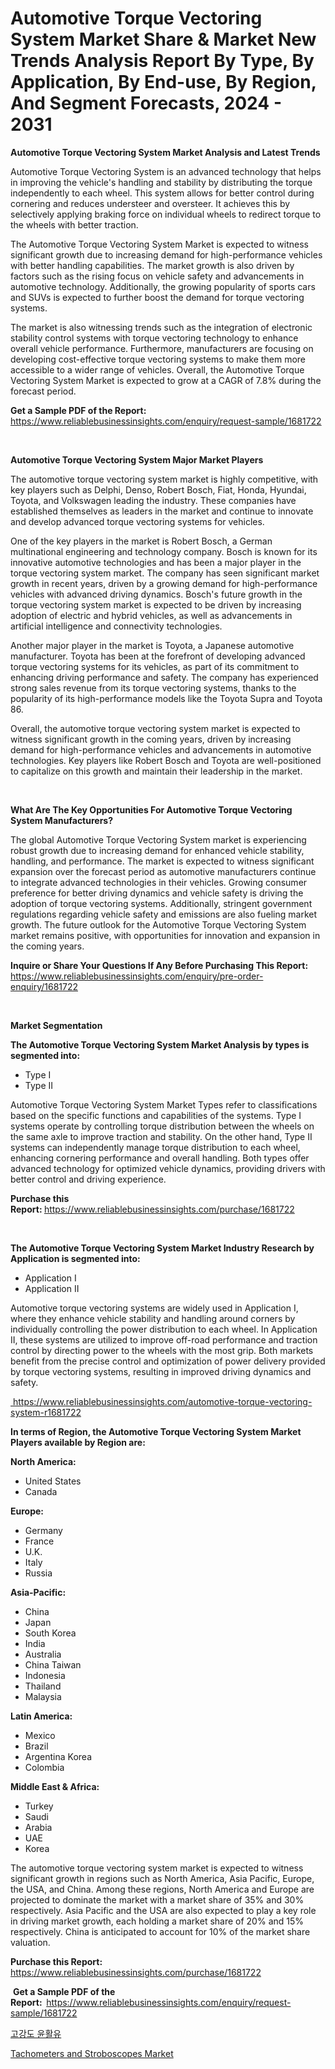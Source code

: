 <p><h1>Automotive Torque Vectoring System Market Share & Market New Trends Analysis Report By Type, By Application, By End-use, By Region, And Segment Forecasts, 2024 - 2031</h1></p><p><strong>Automotive Torque Vectoring System Market Analysis and Latest Trends</strong></p>
<p><p>Automotive Torque Vectoring System is an advanced technology that helps in improving the vehicle's handling and stability by distributing the torque independently to each wheel. This system allows for better control during cornering and reduces understeer and oversteer. It achieves this by selectively applying braking force on individual wheels to redirect torque to the wheels with better traction.</p><p>The Automotive Torque Vectoring System Market is expected to witness significant growth due to increasing demand for high-performance vehicles with better handling capabilities. The market growth is also driven by factors such as the rising focus on vehicle safety and advancements in automotive technology. Additionally, the growing popularity of sports cars and SUVs is expected to further boost the demand for torque vectoring systems.</p><p>The market is also witnessing trends such as the integration of electronic stability control systems with torque vectoring technology to enhance overall vehicle performance. Furthermore, manufacturers are focusing on developing cost-effective torque vectoring systems to make them more accessible to a wider range of vehicles. Overall, the Automotive Torque Vectoring System Market is expected to grow at a CAGR of 7.8% during the forecast period.</p></p>
<p><strong>Get a Sample PDF of the Report:&nbsp;</strong> <a href="https://www.reliablebusinessinsights.com/enquiry/request-sample/1681722">https://www.reliablebusinessinsights.com/enquiry/request-sample/1681722</a></p>
<p>&nbsp;</p>
<p><strong>Automotive Torque Vectoring System Major Market Players</strong></p>
<p><p>The automotive torque vectoring system market is highly competitive, with key players such as Delphi, Denso, Robert Bosch, Fiat, Honda, Hyundai, Toyota, and Volkswagen leading the industry. These companies have established themselves as leaders in the market and continue to innovate and develop advanced torque vectoring systems for vehicles.</p><p>One of the key players in the market is Robert Bosch, a German multinational engineering and technology company. Bosch is known for its innovative automotive technologies and has been a major player in the torque vectoring system market. The company has seen significant market growth in recent years, driven by a growing demand for high-performance vehicles with advanced driving dynamics. Bosch's future growth in the torque vectoring system market is expected to be driven by increasing adoption of electric and hybrid vehicles, as well as advancements in artificial intelligence and connectivity technologies.</p><p>Another major player in the market is Toyota, a Japanese automotive manufacturer. Toyota has been at the forefront of developing advanced torque vectoring systems for its vehicles, as part of its commitment to enhancing driving performance and safety. The company has experienced strong sales revenue from its torque vectoring systems, thanks to the popularity of its high-performance models like the Toyota Supra and Toyota 86.</p><p>Overall, the automotive torque vectoring system market is expected to witness significant growth in the coming years, driven by increasing demand for high-performance vehicles and advancements in automotive technologies. Key players like Robert Bosch and Toyota are well-positioned to capitalize on this growth and maintain their leadership in the market.</p></p>
<p>&nbsp;</p>
<p><strong>What Are The Key Opportunities For Automotive Torque Vectoring System Manufacturers?</strong></p>
<p><p>The global Automotive Torque Vectoring System market is experiencing robust growth due to increasing demand for enhanced vehicle stability, handling, and performance. The market is expected to witness significant expansion over the forecast period as automotive manufacturers continue to integrate advanced technologies in their vehicles. Growing consumer preference for better driving dynamics and vehicle safety is driving the adoption of torque vectoring systems. Additionally, stringent government regulations regarding vehicle safety and emissions are also fueling market growth. The future outlook for the Automotive Torque Vectoring System market remains positive, with opportunities for innovation and expansion in the coming years.</p></p>
<p><strong>Inquire or Share Your Questions If Any Before Purchasing This Report:</strong> <a href="https://www.reliablebusinessinsights.com/enquiry/pre-order-enquiry/1681722">https://www.reliablebusinessinsights.com/enquiry/pre-order-enquiry/1681722</a></p>
<p>&nbsp;</p>
<p><strong>Market Segmentation</strong></p>
<p><strong>The Automotive Torque Vectoring System Market Analysis by types is segmented into:</strong></p>
<p><ul><li>Type I</li><li>Type II</li></ul></p>
<p><p>Automotive Torque Vectoring System Market Types refer to classifications based on the specific functions and capabilities of the systems. Type I systems operate by controlling torque distribution between the wheels on the same axle to improve traction and stability. On the other hand, Type II systems can independently manage torque distribution to each wheel, enhancing cornering performance and overall handling. Both types offer advanced technology for optimized vehicle dynamics, providing drivers with better control and driving experience.</p></p>
<p><strong>Purchase this Report:&nbsp;</strong><a href="https://www.reliablebusinessinsights.com/purchase/1681722">https://www.reliablebusinessinsights.com/purchase/1681722</a></p>
<p>&nbsp;</p>
<p><strong>The Automotive Torque Vectoring System Market Industry Research by Application is segmented into:</strong></p>
<p><ul><li>Application I</li><li>Application II</li></ul></p>
<p><p>Automotive torque vectoring systems are widely used in Application I, where they enhance vehicle stability and handling around corners by individually controlling the power distribution to each wheel. In Application II, these systems are utilized to improve off-road performance and traction control by directing power to the wheels with the most grip. Both markets benefit from the precise control and optimization of power delivery provided by torque vectoring systems, resulting in improved driving dynamics and safety.</p></p>
<p><a href="https://www.reliablebusinessinsights.com/automotive-torque-vectoring-system-r1681722">&nbsp;https://www.reliablebusinessinsights.com/automotive-torque-vectoring-system-r1681722</a></p>
<p><strong>In terms of Region, the Automotive Torque Vectoring System Market Players available by Region are:</strong></p>
<p>
    <p> <strong> North America: </strong>
        <ul>
            <li>United States</li>
            <li>Canada</li>
        </ul>
        </p> 
    <p> <strong> Europe: </strong>
        <ul>
            <li>Germany</li>
            <li>France</li>
            <li>U.K.</li>
            <li>Italy</li>
            <li>Russia</li>
        </ul>
        </p> 
    <p> <strong> Asia-Pacific: </strong>
        <ul>
            <li>China</li>
            <li>Japan</li>
            <li>South Korea</li>
            <li>India</li>
            <li>Australia</li>
            <li>China Taiwan</li>
            <li>Indonesia</li>
            <li>Thailand</li>
            <li>Malaysia</li>
        </ul>
        </p> 
    <p> <strong> Latin America: </strong>
        <ul>
            <li>Mexico</li>
            <li>Brazil</li>
            <li>Argentina Korea</li>
            <li>Colombia</li>
        </ul>
        </p> 
    <p> <strong> Middle East & Africa: </strong>
        <ul>
            <li>Turkey</li>
            <li>Saudi</li>
            <li>Arabia</li>
            <li>UAE</li>
            <li>Korea</li>
        </ul>
    </p>
    </p>
<p><p>The automotive torque vectoring system market is expected to witness significant growth in regions such as North America, Asia Pacific, Europe, the USA, and China. Among these regions, North America and Europe are projected to dominate the market with a market share of 35% and 30% respectively. Asia Pacific and the USA are also expected to play a key role in driving market growth, each holding a market share of 20% and 15% respectively. China is anticipated to account for 10% of the market share valuation.</p></p>
<p><strong>Purchase this Report: </strong><a href="https://www.reliablebusinessinsights.com/purchase/1681722">https://www.reliablebusinessinsights.com/purchase/1681722</a></p>
<p>&nbsp;<strong>Get a Sample PDF of the Report:&nbsp;&nbsp;</strong><a href="https://www.reliablebusinessinsights.com/enquiry/request-sample/1681722">https://www.reliablebusinessinsights.com/enquiry/request-sample/1681722</a></p>
<p><strong></strong></p>
<p><p><a href="https://github.com/HarrisonKitto2022/Market-Research-Report-List-1/blob/main/320580192095.md">고강도 윤활유</a></p><p><a href="https://view.publitas.com/reportprime-1/tachometers-and-stroboscopes-market-focuses-on-market-share-size-and-projected-forecast-till-2031/">Tachometers and Stroboscopes Market</a></p></p>